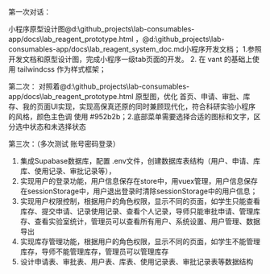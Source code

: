 第一次对话：

小程序原型设计图@d:\github_projects\lab-consumables-app/docs\lab_reagent_prototype.html ，@d:\github_projects\lab-consumables-app/docs\lab_reagent_system_doc.md小程序开发文档； 1.参照开发文档和原型设计图，完成小程序一级tab页面的开发。
2. 在 vant 的基础上使用 tailwindcss 作为样式框架；


第二次：
对照着@d:\github_projects\lab-consumables-app/docs\lab_reagent_prototype.html 原型图，优化 首页、申请、审批、库存、我的页面UI实现，实现高保真还原的同时兼顾现代化，符合科研实验小程序的风格，颜色主色调 使用 #952b2b；2.底部菜单需要选择合适的图标和文字，区分选中状态和未选择状态


第三次：（多次测试 账号密码登录）
1. 集成Supabase数据库，配置 .env文件，创建数据库表结构（用户、申请、库库、使用记录、审批记录等），
2. 实现用户的登录功能，用户信息保存在store中，用vuex管理，用户信息保存在sessionStorage中，用户退出登录时清除sessionStorage中的用户信息；
3. 实现用户权限控制，根据用户的角色权限，显示不同的页面，如学生只能查看库存、提交申请、记录使用记录、查看个人记录，导师只能审批申请、管理库存、查看实验室统计，管理员可以查看所有用户、系统设置、用户管理、数据导出
4. 实现库存管理功能，根据用户的角色权限，显示不同的页面，如学生不能管理库存，导师不能管理库存，管理员可以管理库存
5. 设计申请表、审批表、用户表、库表、使用记录表、审批记录表等数据结构
